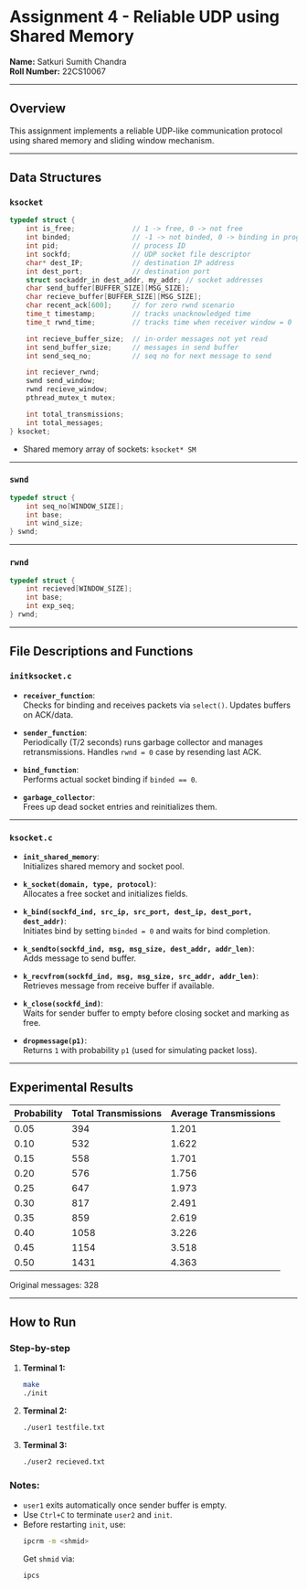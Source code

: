 # Assignment 4 - Reliable UDP using Shared Memory

**Name:** Satkuri Sumith Chandra  
**Roll Number:** 22CS10067

---

## Overview

This assignment implements a reliable UDP-like communication protocol using shared memory and sliding window mechanism.

---

## Data Structures

### `ksocket`

```c
typedef struct {
    int is_free;              // 1 -> free, 0 -> not free
    int binded;               // -1 -> not binded, 0 -> binding in progress, 1 -> binded
    int pid;                  // process ID
    int sockfd;               // UDP socket file descriptor
    char* dest_IP;            // destination IP address
    int dest_port;            // destination port
    struct sockaddr_in dest_addr, my_addr; // socket addresses
    char send_buffer[BUFFER_SIZE][MSG_SIZE];
    char recieve_buffer[BUFFER_SIZE][MSG_SIZE];
    char recent_ack[600];     // for zero rwnd scenario
    time_t timestamp;         // tracks unacknowledged time
    time_t rwnd_time;         // tracks time when receiver window = 0

    int recieve_buffer_size;  // in-order messages not yet read
    int send_buffer_size;     // messages in send buffer
    int send_seq_no;          // seq no for next message to send

    int reciever_rwnd;
    swnd send_window;
    rwnd recieve_window;
    pthread_mutex_t mutex;

    int total_transmissions;
    int total_messages;
} ksocket;
```

- Shared memory array of sockets: `ksocket* SM`

---

### `swnd`

```c
typedef struct {
    int seq_no[WINDOW_SIZE];
    int base;
    int wind_size;
} swnd;
```

---

### `rwnd`

```c
typedef struct {
    int recieved[WINDOW_SIZE];
    int base;
    int exp_seq;
} rwnd;
```

---

## File Descriptions and Functions

### `initksocket.c`

- **`receiver_function`**:  
  Checks for binding and receives packets via `select()`. Updates buffers on ACK/data.

- **`sender_function`**:  
  Periodically (T/2 seconds) runs garbage collector and manages retransmissions. Handles `rwnd = 0` case by resending last ACK.

- **`bind_function`**:  
  Performs actual socket binding if `binded == 0`.

- **`garbage_collector`**:  
  Frees up dead socket entries and reinitializes them.

---

### `ksocket.c`

- **`init_shared_memory`**:  
  Initializes shared memory and socket pool.

- **`k_socket(domain, type, protocol)`**:  
  Allocates a free socket and initializes fields.

- **`k_bind(sockfd_ind, src_ip, src_port, dest_ip, dest_port, dest_addr)`**:  
  Initiates bind by setting `binded = 0` and waits for bind completion.

- **`k_sendto(sockfd_ind, msg, msg_size, dest_addr, addr_len)`**:  
  Adds message to send buffer.

- **`k_recvfrom(sockfd_ind, msg, msg_size, src_addr, addr_len)`**:  
  Retrieves message from receive buffer if available.

- **`k_close(sockfd_ind)`**:  
  Waits for sender buffer to empty before closing socket and marking as free.

- **`dropmessage(p1)`**:  
  Returns `1` with probability `p1` (used for simulating packet loss).

---

## Experimental Results

| Probability | Total Transmissions | Average Transmissions |
|-------------|---------------------|------------------------|
| 0.05        | 394                 | 1.201                  |
| 0.10        | 532                 | 1.622                  |
| 0.15        | 558                 | 1.701                  |
| 0.20        | 576                 | 1.756                  |
| 0.25        | 647                 | 1.973                  |
| 0.30        | 817                 | 2.491                  |
| 0.35        | 859                 | 2.619                  |
| 0.40        | 1058                | 3.226                  |
| 0.45        | 1154                | 3.518                  |
| 0.50        | 1431                | 4.363                  |

Original messages: 328

---

## How to Run

### Step-by-step

1. **Terminal 1:**
   ```bash
   make
   ./init
   ```

2. **Terminal 2:**
   ```bash
   ./user1 testfile.txt
   ```

3. **Terminal 3:**
   ```bash
   ./user2 recieved.txt
   ```

### Notes:

- `user1` exits automatically once sender buffer is empty.
- Use `Ctrl+C` to terminate `user2` and `init`.
- Before restarting `init`, use:
  ```bash
  ipcrm -m <shmid>
  ```
  Get `shmid` via:
  ```bash
  ipcs
  ```
